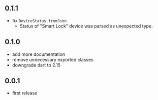 
## 0.1.1

- fix `DeviceStatus.fromJson`  
  - Status of "Smart Lock" device was parsed as unexpected type. 

## 0.1.0

- add more documentation
- remove unnecessary exported classes
- downgrade dart to 2.15

## 0.0.1

- first release

